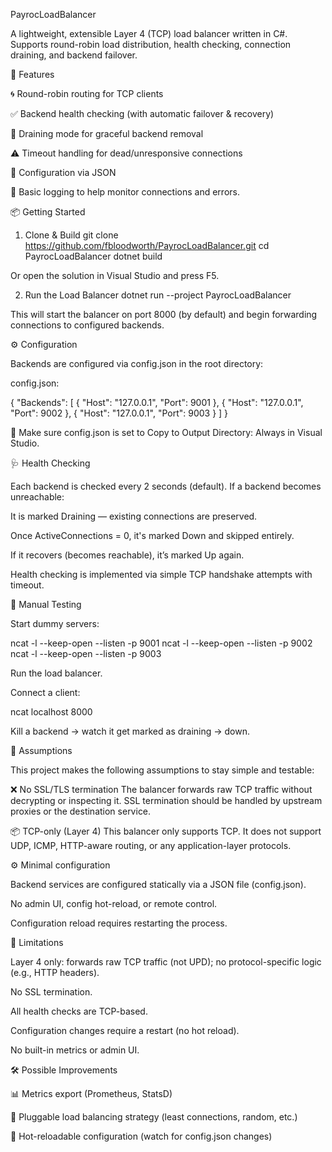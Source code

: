 ﻿PayrocLoadBalancer

A lightweight, extensible Layer 4 (TCP) load balancer written in C#. Supports round-robin load distribution, health checking, connection draining, and backend failover.

🚀 Features

🌀 Round-robin routing for TCP clients

✅ Backend health checking (with automatic failover & recovery)

🧹 Draining mode for graceful backend removal

⚠️ Timeout handling for dead/unresponsive connections

🔧 Configuration via JSON

📝 Basic logging to help monitor connections and errors.

📦 Getting Started
1. Clone & Build
git clone https://github.com/fbloodworth/PayrocLoadBalancer.git
cd PayrocLoadBalancer
dotnet build


Or open the solution in Visual Studio and press F5.

2. Run the Load Balancer
dotnet run --project PayrocLoadBalancer


This will start the balancer on port 8000 (by default) and begin forwarding connections to configured backends.

⚙️ Configuration

Backends are configured via config.json in the root directory:

config.json:

{
  "Backends": [
    { "Host": "127.0.0.1", "Port": 9001 },
    { "Host": "127.0.0.1", "Port": 9002 },
    { "Host": "127.0.0.1", "Port": 9003 }
  ]
}


📌 Make sure config.json is set to Copy to Output Directory: Always in Visual Studio.

🩺 Health Checking

Each backend is checked every 2 seconds (default). If a backend becomes unreachable:

It is marked Draining — existing connections are preserved.

Once ActiveConnections = 0, it's marked Down and skipped entirely.

If it recovers (becomes reachable), it’s marked Up again.

Health checking is implemented via simple TCP handshake attempts with timeout.

🧪 Manual Testing

Start dummy servers:

ncat -l --keep-open --listen -p 9001
ncat -l --keep-open --listen -p 9002
ncat -l --keep-open --listen -p 9003


Run the load balancer.

Connect a client:

ncat localhost 8000


Kill a backend → watch it get marked as draining → down.

📌 Assumptions

This project makes the following assumptions to stay simple and testable:

❌ No SSL/TLS termination
The balancer forwards raw TCP traffic without decrypting or inspecting it. SSL termination should be handled by upstream proxies or the destination service.

📦 TCP-only (Layer 4)
This balancer only supports TCP. It does not support UDP, ICMP, HTTP-aware routing, or any application-layer protocols.

⚙️ Minimal configuration

Backend services are configured statically via a JSON file (config.json).

No admin UI, config hot-reload, or remote control.

Configuration reload requires restarting the process.

🧱 Limitations

Layer 4 only: forwards raw TCP traffic (not UPD); no protocol-specific logic (e.g., HTTP headers).

No SSL termination.

All health checks are TCP-based.

Configuration changes require a restart (no hot reload).

No built-in metrics or admin UI.

🛠 Possible Improvements

📊 Metrics export (Prometheus, StatsD)

🔁 Pluggable load balancing strategy (least connections, random, etc.)

🔄 Hot-reloadable configuration (watch for config.json changes)